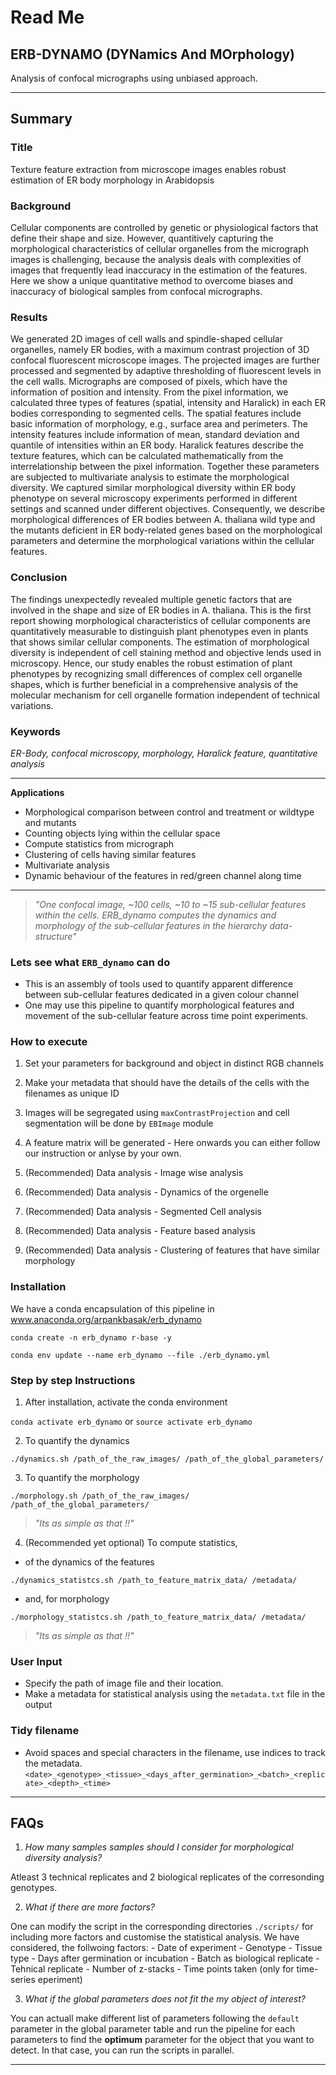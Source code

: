 # Read Me

## ERB-DYNAMO (DYNamics And MOrphology)
Analysis of confocal micrographs using unbiased approach.

---
## Summary

### Title
Texture feature extraction from microscope images enables robust estimation of ER body morphology in Arabidopsis

### Background
Cellular components are controlled by genetic or physiological factors that define their shape and size. However, quantitively capturing the morphological characteristics of cellular organelles from the micrograph images is challenging, because the analysis deals with complexities of images that frequently lead inaccuracy in the estimation of the features. Here we show a unique quantitative method to overcome biases and inaccuracy of biological samples from confocal micrographs. 

### Results
We generated 2D images of cell walls and spindle-shaped cellular organelles, namely ER bodies, with a maximum contrast projection of 3D confocal fluorescent microscope images. The projected images are further processed and segmented by adaptive thresholding of fluorescent levels in the cell walls. Micrographs are composed of pixels, which have the information of position and intensity. From the pixel information, we calculated three types of features (spatial, intensity and Haralick) in each ER bodies corresponding to segmented cells. The spatial features include basic information of morphology, e.g., surface area and perimeters. The intensity features include information of mean, standard deviation and quantile of intensities within an ER body. Haralick features describe the texture features, which can be calculated mathematically from the interrelationship between the pixel information. Together these parameters are subjected to multivariate analysis to estimate the morphological diversity. We captured similar morphological diversity within ER body phenotype on several microscopy experiments performed in different settings and scanned under different objectives. Consequently, we describe morphological differences of ER bodies between A. thaliana wild type and the mutants deficient in ER body-related genes based on the morphological parameters and determine the morphological variations within the cellular features. 

### Conclusion
The findings unexpectedly revealed multiple genetic factors that are involved in the shape and size of ER bodies in A. thaliana. This is the first report showing morphological characteristics of cellular components are quantitatively measurable to distinguish plant phenotypes even in plants that shows similar cellular components. The estimation of morphological diversity is independent of cell staining method and objective lends used in microscopy. Hence, our study enables the robust estimation of plant phenotypes by recognizing small differences of complex cell organelle shapes, which is further beneficial in a comprehensive analysis of the molecular mechanism for cell organelle formation independent of technical variations. 

### Keywords
_ER-Body, confocal microscopy, morphology, Haralick feature, quantitative analysis_

---

__Applications__
* Morphological comparison between control and treatment or wildtype and mutants
* Counting objects lying within the cellular space
* Compute statistics from micrograph
* Clustering of cells having similar features
* Multivariate analysis
* Dynamic behaviour of the features in red/green channel along time

---

> *"One confocal image, ~100 cells, ~10 to ~15 sub-cellular features within the cells. ERB_dynamo computes the dynamics and morphology of the sub-cellular features in the hierarchy data-structure"*

### Lets see what `ERB_dynamo` can do

* This is an assembly of tools used to quantify apparent difference between sub-cellular features dedicated in a given colour channel
* One may use this pipeline to quantify morphological features and movement of the sub-cellular feature across time point experiments.

### How to execute

1. Set your parameters for background and object in distinct RGB channels

2. Make your metadata that should have the details of the cells with the filenames as unique ID

3. Images will be segregated using `maxContrastProjection` and cell segmentation will be done by `EBImage` module

4. A feature matrix will be generated - Here onwards you can either follow our instruction or anlyse by your own.

5. (Recommended) Data analysis - Image wise analysis

6. (Recommended) Data analysis - Dynamics of the orgenelle

7. (Recommended) Data analysis - Segmented Cell analysis

8. (Recommended) Data analysis - Feature based analysis

9. (Recommended) Data analysis - Clustering of features that have similar morphology


### Installation

We have a conda encapsulation of this pipeline in www.anaconda.org/arpankbasak/erb_dynamo

`conda create -n erb_dynamo r-base -y`

`conda env update --name erb_dynamo --file ./erb_dynamo.yml `

### Step by step Instructions

1. After installation, activate the conda environment

`conda activate erb_dynamo` or `source activate erb_dynamo` 

2. To quantify the dynamics 

`./dynamics.sh /path_of_the_raw_images/ /path_of_the_global_parameters/`

3. To quantify the morphology

`./morphology.sh /path_of_the_raw_images/ /path_of_the_global_parameters/`

> *"Its as simple as that !!"*

4. (Recommended yet optional) To compute statistics,

- of the dynamics of the features

`./dynamics_statistcs.sh /path_to_feature_matrix_data/ /metadata/`

- and, for morphology

`./morphology_statistcs.sh /path_to_feature_matrix_data/ /metadata/`

> *"Its as simple as that !!"*



### User Input

- Specify the path of image file and their location. 
- Make a metadata for statistical analysis using the `metadata.txt` file in the output

### Tidy filename

* Avoid spaces and special characters in the filename, use indices to track the metadata.
`<date>_<genotype>_<tissue>_<days_after_germination>_<batch>_<replicate>_<depth>_<time>`

---
## FAQs

1. _How many samples samples should I consider for morphological diversity analysis?_

Atleast 3 technical replicates and 2 biological replicates of the corresonding genotypes.

2. _What if there are more factors?_

One can modify the script in the corresponding directories `./scripts/` for including more factors and customise the statistical analysis. We have considered, the follwoing factors:
	- Date of experiment
	- Genotype
	- Tissue type
	- Days after germination or incubation
	- Batch as biological replicate
	- Tehnical replicate
	- Number of z-stacks
	- Time points taken (only for time-series eperiment)

3. _What if the global parameters does not fit the my object of interest?_

You can actuall make different list of parameters following the `default` parameter in the global parameter table and run the pipeline for each parameters to find the __optimum__ parameter for the object that you want to detect. In that case, you can run the scripts in parallel.

---
